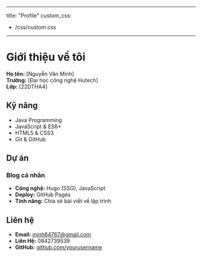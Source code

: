 <!-- ---
title: "Profile"
date: 2025-10-21
draft: false
--- -->
---
title: "Profile"
custom_css:
  - /css/custom.css
---

# Giới thiệu về tôi

**Họ tên:** [Nguyễn Văn Minh]  
**Trường:** [Đại học công nghệ Hutech]  
**Lớp:** [22DTHA4]

## Kỹ năng

- Java Programming
- JavaScript & ES6+
- HTML5 & CSS3
- Git & GitHub

## Dự án

### Blog cá nhân
- **Công nghệ:** Hugo (SSG), JavaScript
- **Deploy:** GitHub Pages
- **Tính năng:** Chia sẻ bài viết về lập trình

## Liên hệ

- **Email:** minh84767@gmail.com
- **Liên Hệ:** 0842739539
- **GitHub:** [github.com/yourusername](https://github.com/yourusername)